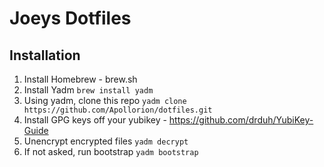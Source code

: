 # Joeys Dotfiles

## Installation

1. Install Homebrew - brew.sh
2. Install Yadm `brew install yadm`
3. Using yadm, clone this repo `yadm clone https://github.com/Apollorion/dotfiles.git`
4. Install GPG keys off your yubikey - https://github.com/drduh/YubiKey-Guide
5. Unencrypt encrypted files `yadm decrypt`
6. If not asked, run bootstrap `yadm bootstrap`

